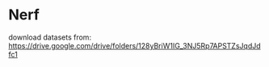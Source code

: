 # Nerf
download datasets from: https://drive.google.com/drive/folders/128yBriW1IG_3NJ5Rp7APSTZsJqdJdfc1
